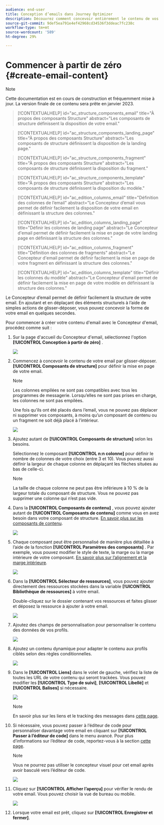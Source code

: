 ```yaml
---
audience: end-user
title: Conception d’emails dans Journey Optimizer
description: Découvrez comment concevoir entièrement le contenu de vos emails
source-git-commit: 9def5ea791e4ef42968cd34536f3ddeac7fc238c
workflow-type: tm+mt
source-wordcount: '589'
ht-degree: 29%

---
```



# Commencer à partir de zéro {#create-email-content}

>[!NOTE]
>
>Cette documentation est en cours de construction et fréquemment mise à jour. La version finale de ce contenu sera prête en janvier 2023.

>[!CONTEXTUALHELP]
>id="ac_structure_components_email"
>title="À propos des composants Structure"
>abstract="Les composants de structure définissent la disposition de votre email."

>[!CONTEXTUALHELP]
>id="ac_structure_components_landing_page"
>title="À propos des composants Structure"
>abstract="Les composants de structure définissent la disposition de la landing page."

>[!CONTEXTUALHELP]
>id="ac_structure_components_fragment"
>title="À propos des composants Structure"
>abstract="Les composants de structure définissent la disposition du fragment."

>[!CONTEXTUALHELP]
>id="ac_structure_components_template"
>title="À propos des composants Structure"
>abstract="Les composants de structure définissent la disposition du modèle."


>[!CONTEXTUALHELP]
>id="ac_edition_columns_email"
>title="Définition des colonnes de l’email"
>abstract="Le Concepteur d’email vous permet de définir facilement la disposition de votre email en définissant la structure des colonnes."

>[!CONTEXTUALHELP]
>id="ac_edition_columns_landing_page"
>title="Définir les colonnes de landing page"
>abstract="Le Concepteur d&#39;email permet de définir facilement la mise en page de votre landing page en définissant la structure des colonnes."

>[!CONTEXTUALHELP]
>id="ac_edition_columns_fragment"
>title="Définition des colonnes de fragments"
>abstract="Le Concepteur d&#39;email permet de définir facilement la mise en page de votre fragment en définissant la structure des colonnes."

>[!CONTEXTUALHELP]
>id="ac_edition_columns_template"
>title="Définir les colonnes du modèle"
>abstract="Le Concepteur d&#39;email permet de définir facilement la mise en page de votre modèle en définissant la structure des colonnes."

Le Concepteur d’email permet de définir facilement la structure de votre email. En ajoutant et en déplaçant des éléments structurels à l’aide de simples actions de glisser-déposer, vous pouvez concevoir la forme de votre email en quelques secondes.

Pour commencer à créer votre contenu d&#39;email avec le Concepteur d&#39;email, procédez comme suit :

1. Sur la page d&#39;accueil du Concepteur d&#39;email, sélectionnez l&#39;option **[!UICONTROL Conception à partir de zéro]** .

   ![](assets/email_designer.png)

1. Commencez à concevoir le contenu de votre email par glisser-déposer. **[!UICONTROL Composants de structure]** pour définir la mise en page de votre email.

   >[!NOTE]
   >
   >Les colonnes empilées ne sont pas compatibles avec tous les programmes de messagerie. Lorsqu’elles ne sont pas prises en charge, les colonnes ne sont pas empilées.
   >
   >Une fois qu’ils ont été placés dans l’email, vous ne pouvez pas déplacer ni supprimer vos composants, à moins qu’un composant de contenu ou un fragment ne soit déjà placé à l’intérieur.

   ![](assets/email_designer_2.png)

1. Ajoutez autant de **[!UICONTROL Composants de structure]** selon les besoins.

   Sélectionnez le composant **[!UICONTROL n:n colonne]** pour définir le nombre de colonnes de votre choix (entre 3 et 10). Vous pouvez aussi définir la largeur de chaque colonne en déplaçant les flèches situées au bas de celle-ci.

   >[!NOTE]
   >
   >La taille de chaque colonne ne peut pas être inférieure à 10 % de la largeur totale du composant de structure. Vous ne pouvez pas supprimer une colonne qui n’est pas vide.

1. Dans la **[!UICONTROL Composants de contenu]** , vous pouvez ajouter autant de **[!UICONTROL Composants de contenu]** comme vous en avez besoin dans votre composant de structure. [En savoir plus sur les composants de contenu](content-components.md).

   ![](assets/email_designer_3.png)

1. Chaque composant peut être personnalisé de manière plus détaillée à l’aide de la fonction **[!UICONTROL Paramètres des composants]** . Par exemple, vous pouvez modifier le style de texte, la marge ou la marge intérieure de votre composant. [En savoir plus sur l’alignement et la marge intérieure](adjusting-vertical-alignment-and-padding.md).

   ![](assets/email_designer_4.png)

1. Dans la **[!UICONTROL Sélecteur de ressources]**, vous pouvez ajouter directement des ressources stockées dans la variable **[!UICONTROL Bibliothèque de ressources]** à votre email.

   Double-cliquez sur le dossier contenant vos ressources et faites glisser et déposez la ressource à ajouter à votre email.

   ![](assets/email_designer_5.png)

1. Ajoutez des champs de personnalisation pour personnaliser le contenu des données de vos profils.

   ![](assets/email_designer_6.png)

1. Ajoutez un contenu dynamique pour adapter le contenu aux profils ciblés selon des règles conditionnelles.

   ![](assets/email_designer_dynamic-content.png)

1. Dans le **[!UICONTROL Liens]** dans le volet de gauche, vérifiez la liste de toutes les URL de votre contenu qui seront trackées. Vous pouvez modifier les **[!UICONTROL Type de suivi]**, **[!UICONTROL Libellé]** et **[!UICONTROL Balises]** si nécessaire.

   ![](assets/email_designer_7.png)

   >[!NOTE]
   >
   >En savoir plus sur les liens et le tracking des messages dans [cette page](message-tracking.md).

1. Si nécessaire, vous pouvez passer à l’éditeur de code pour personnaliser davantage votre email en cliquant sur **[!UICONTROL Passer à l’éditeur de code]** dans le menu avancé. Pour plus d’informations sur l’éditeur de code, reportez-vous à la section [cette page](code-content.md#).

   >[!NOTE]
   >
   >Vous ne pourrez pas utiliser le concepteur visuel pour cet email après avoir basculé vers l’éditeur de code.

   ![](assets/email_designer_26.png)

1. Cliquez sur **[!UICONTROL Afficher l’aperçu]** pour vérifier le rendu de votre email. Vous pouvez choisir la vue de bureau ou mobile.

   ![](assets/email_designer_8.png)

1. Lorsque votre email est prêt, cliquez sur **[!UICONTROL Enregistrer et fermer]**.

